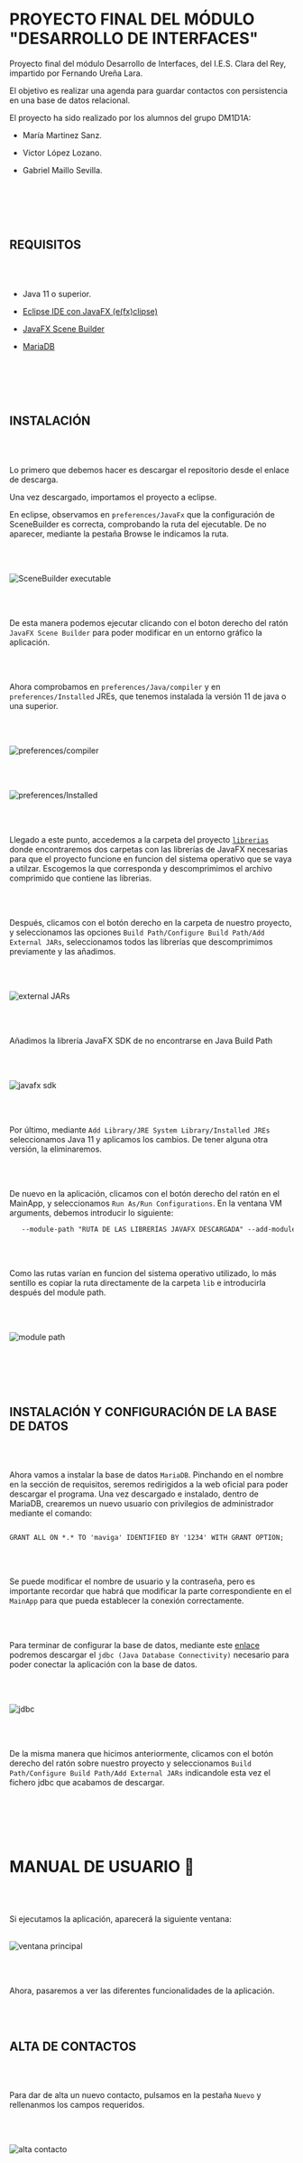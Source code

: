 # PROYECTO FINAL DEL MÓDULO "DESARROLLO DE INTERFACES"

Proyecto final del módulo Desarrollo de Interfaces, del I.E.S. Clara del Rey, impartido por Fernando Ureña Lara.

El objetivo es realizar una agenda para guardar contactos con persistencia en una base de datos relacional.

El proyecto ha sido realizado por los alumnos del grupo DM1D1A:

- María Martinez Sanz.

- Victor López Lozano.

- Gabriel Maillo Sevilla.

  <br/><br/>
  <br/><br/>

## REQUISITOS

   <br/><br/>

- Java 11 o superior.

- [Eclipse IDE con JavaFX (e(fx)clipse)](https://www.eclipse.org/)

- [JavaFX Scene Builder](https://www.oracle.com/java/technologies/javase/javafxscenebuilder-info.html)

- [MariaDB](https://mariadb.org/)
  
   <br/><br/>
   <br/><br/>

## INSTALACIÓN

   <br/><br/>

Lo primero que debemos hacer es descargar el repositorio desde el enlace de descarga.

Una vez descargado, importamos el proyecto a eclipse. 

En eclipse, observamos en `preferences/JavaFx` que la configuración de SceneBuilder es correcta, comprobando la ruta del ejecutable. De no aparecer, mediante la pestaña Browse le indicamos la ruta.

 <br/><br/>

![SceneBuilder executable](recursos/img/1.png)
  
 <br/><br/>

De esta manera podemos ejecutar clicando con el boton derecho del ratón `JavaFX Scene Builder` para poder modificar en un entorno gráfico la aplicación.

<br/><br/>

Ahora comprobamos en `preferences/Java/compiler` y en `preferences/Installed` JREs, que tenemos instalada la versión 11 de java o una superior.

<br/><br/>

![preferences/compiler](recursos/img/2.png)

<br/><br/>

![preferences/Installed](recursos/img/3.png)

<br/><br/>

Llegado a este punto, accedemos a la carpeta del proyecto [`librerias`](librerias) donde encontraremos dos carpetas con las librerías de JavaFX necesarias para que el proyecto funcione en funcion del sistema operativo que se vaya a utilzar. Escogemos la que corresponda y descomprimimos el archivo comprimido que contiene las librerias.
  
<br/><br/>

Después, clicamos con el botón derecho en la carpeta de nuestro proyecto, y seleccionamos las opciones `Build Path/Configure Build Path/Add External JARs`, seleccionamos todos las librerías que descomprimimos previamente y las añadimos.

<br/><br/>  

![external JARs](recursos/img/4.png)
  
<br/><br/>

Añadimos la librería JavaFX SDK de no encontrarse en Java Build Path

<br/><br/>

![javafx sdk](recursos/img/5.png)
  
<br/><br/>

Por último,  mediante `Add Library/JRE System Library/Installed JREs` seleccionamos Java 11 y aplicamos los cambios. De tener alguna otra versión, la eliminaremos.
  
<br/><br/>

De nuevo en la aplicación, clicamos con el botón derecho del ratón en el MainApp, y seleccionamos `Run As/Run Configurations`.
En la ventana VM arguments, debemos introducir lo siguiente:

```txt
   --module-path "RUTA DE LAS LIBRERÍAS JAVAFX DESCARGADA" --add-modules javafx.controls,javafx.fxml
```

<br/><br/>

Como las rutas varían en funcion del sistema operativo utilizado, lo más sentillo es copiar la ruta directamente de la carpeta `lib` e introducirla después del module path.

<br/><br/>

![module path](recursos/img/6.png)

<br/><br/>
<br/><br/>

## INSTALACIÓN Y CONFIGURACIÓN DE LA BASE DE DATOS

<br/><br/>

Ahora vamos a instalar la base de datos `MariaDB`. Pinchando en el nombre en la sección de requisitos, seremos redirigidos a la web oficial para poder descargar el programa. Una vez descargado e instalado, dentro de MariaDB, crearemos un nuevo usuario con privilegios de administrador mediante el comando:

```mysql

GRANT ALL ON *.* TO 'maviga' IDENTIFIED BY '1234' WITH GRANT OPTION;

```

<br/><br/>

Se puede modificar el nombre de usuario y la contraseña, pero es importante recordar que habrá que modificar la parte correspondiente en el `MainApp` para que pueda establecer la conexión correctamente.

<br/><br/>  

Para terminar de configurar la base de datos, mediante este [enlace](https://mariadb.com/downloads/#connectors) podremos descargar el `jdbc (Java Database Connectivity)` necesario para poder conectar la aplicación con la base de datos.

<br/><br/>

![jdbc](recursos/img/7.png)
  
<br/><br/>

De la misma manera que hicimos anteriormente, clicamos con el botón derecho del ratón sobre nuestro proyecto y seleccionamos `Build Path/Configure Build Path/Add External JARs` indicandole esta vez el fichero jdbc que acabamos de descargar.
 <br/><br/>
 <br/><br/>
 <br/><br/>

# MANUAL DE USUARIO 📖

<br/><br/>

Si ejecutamos la aplicación, aparecerá la siguiente ventana:
<br/><br/>

![ventana principal](recursos/img/8.png)

<br/><br/>


Ahora, pasaremos a ver las diferentes funcionalidades de la aplicación.

<br/><br/>

## ALTA DE CONTACTOS

<br/><br/>

Para dar de alta un nuevo contacto, pulsamos en la pestaña `Nuevo` y rellenanmos los campos requeridos.

<br/><br/>

![alta contacto](recursos/img/9.png)
  
<br/><br/>
<br/><br/>    

## MODIFICAR UN CONTACTO

<br/><br/>

Para modificar los datos de un contacto existente, pulsamos sobre el contacto a modificar, y despues clicamos en la pestaña `Editar`.

<br/><br/>

![modificar contacto](recursos/img/10.png)
  
<br/><br/>
<br/><br/>    

## BORRAR UN CONTACTO

<br/><br/>

Para eliminar un contacto existente, pulsamos sobre el contacto que queremos eliminar, y despues clicamos en la pestaña `Eliminar`.

<br/><br/>

![borrar contacto](recursos/img/11.png)
  
<br/><br/>
<br/><br/>    

## ESTADÍSTICAS

<br/><br/>

Para terminar, podemos ver las estadísticas, mediante un gráfico de barras, del número de personas que cumplen años cada mes.

Para ello, pulsamos en la pestaña: `Estadísticas/Ver Estadísticas`. 

<br/><br/>

![estadisticas](recursos/img/12.png)


